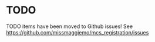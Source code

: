 # TODO

TODO items have been moved to Github issues! See https://github.com/missmaggiemo/mcs_registration/issues
